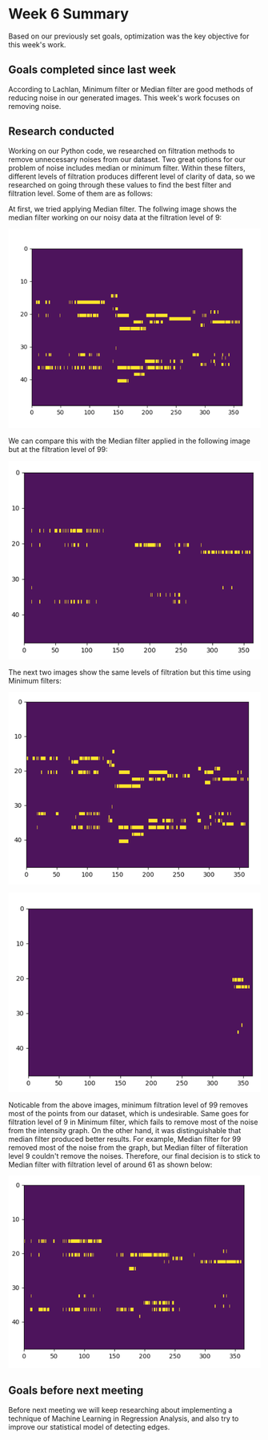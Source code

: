 
# Week 6 Summary
Based on our previously set goals, optimization was the key objective for this week's work. 

## Goals completed since last week
According to Lachlan, Minimum filter or Median filter are good methods of reducing noise in our generated images. This week's work focuses on removing noise.

## Research conducted
Working on our Python code, we researched on filtration methods to remove unnecessary noises from our dataset. Two great options for our problem of noise includes median or minimum filter. Within these filters, different levels of filtration produces different level of clarity of data, so we researched on going through these values to find the best filter and filtration level. Some of them are as follows:

At first, we tried applying Median filter. The follwing image shows the median filter working on our noisy data at the filtration level of 9:

![Python Script Edge Detection](/images/MedianFilter_9.png)

We can compare this with the Median filter applied in the following image but at the filtration level of 99:

![Python Script Edge Detection](/images/MedianFilter_99.png)

The next two images show the same levels of filtration but this time using Minimum filters:

![Python Script Edge Detection](/images/MinimumFilter_9.png)

![Python Script Edge Detection](/images/MinimumFilter_99.png)

Noticable from the above images, minimum filtration level of 99 removes most of the points from our dataset, which is undesirable. Same goes for filtration level of 9 in Minimum filter, which fails to remove most of the noise from the intensity graph. On the other hand, it was distinguishable that median filter produced better results. For example, Median filter for 99 removed most of the noise from the graph, but Median filter of filteration level 9 couldn't remove the noises. Therefore, our final decision is to stick to Median filter with filtration level of around 61 as shown below:

![Python Script Edge Detection](/images/MedianFilter_61.png)

## Goals before next meeting
Before next meeting we will keep researching about implementing a technique of Machine Learning in Regression Analysis, and also try to improve our statistical model of detecting edges.



